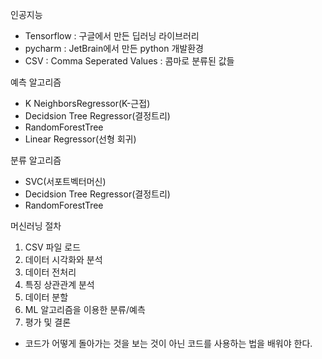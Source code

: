 인공지능

- Tensorflow : 구글에서 만든 딥러닝 라이브러리 
- pycharm : JetBrain에서 만든 python 개발환경
- CSV : Comma Seperated Values : 콤마로 분류된 값들

예측 알고리즘
- K NeighborsRegressor(K-근접)
- Decidsion Tree Regressor(결정트리)
- RandomForestTree
- Linear Regressor(선형 회귀)

분류 알고리즘
- SVC(서포트벡터머신)
- Decidsion Tree Regressor(결정트리)
- RandomForestTree

머신러닝 절차
1. CSV 파일 로드
2. 데이터 시각화와 분석
3. 데이터 전처리
4. 특징 상관관계 분석
5. 데이터 분할
6. ML 알고리즘을 이용한 분류/예측
7. 평가 및 결론

- 코드가 어떻게 돌아가는 것을 보는 것이 아닌 코드를 사용하는 법을 배워야 한다.
